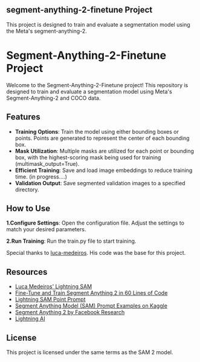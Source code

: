 ## segment-anything-2-finetune Project

This project is designed to train and evaluate a segmentation model using the Meta's segment-anything-2. 

# Segment-Anything-2-Finetune Project

Welcome to the Segment-Anything-2-Finetune project! This repository is designed to train and evaluate a segmentation model using Meta's Segment-Anything-2 and COCO data.

## Features

- **Training Options**: Train the model using either bounding boxes or points. Points are generated to represent the center of each bounding box.
- **Mask Utilization**: Multiple masks are utilized for each point or bounding box, with the highest-scoring mask being used for training (multimask_output=True).
- **Efficient Training**: Save and load image embeddings to reduce training time. (in progress....)
- **Validation Output**: Save segmented validation images to a specified directory.


## How to Use
**1.Configure Settings**:
    Open the configuration file.
    Adjust the settings to match your desired parameters.

**2.Run Training**:
    Run the train.py file to start training.

Special thanks to [luca-medeiros](https://github.com/luca-medeiros). His code was the base for this project.

## Resources

- [Luca Medeiros' Lightning SAM](https://github.com/luca-medeiros/lightning-sam)
- [Fine-Tune and Train Segment Anything 2 in 60 Lines of Code](https://github.com/sagieppel/fine-tune-train_segment_anything_2_in_60_lines_of_code)
- [Lightning SAM Point Prompt](https://github.com/Garfield-hr/lightning-sam-point-prompt)
- [Segment Anything Model (SAM) Prompt Examples on Kaggle](https://www.kaggle.com/code/danpresil1/segment-anything-model-sam-prompt-examples)
- [Segment Anything 2 by Facebook Research](https://github.com/facebookresearch/segment-anything-2)
- [Lightning AI](https://github.com/Lightning-AI/lightning)

## License

This project is licensed under the same terms as the SAM 2 model.